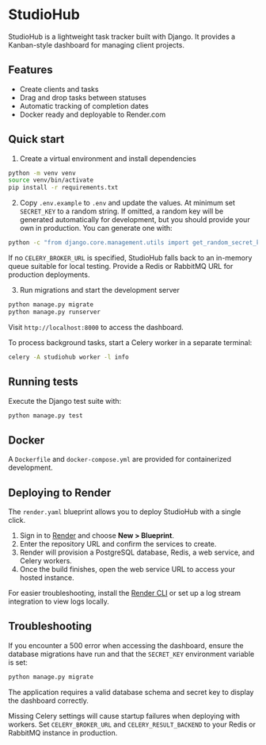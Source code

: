 # StudioHub

StudioHub is a lightweight task tracker built with Django. It provides a Kanban-style dashboard for managing client projects.

## Features
- Create clients and tasks
- Drag and drop tasks between statuses
- Automatic tracking of completion dates
- Docker ready and deployable to Render.com

## Quick start
1. Create a virtual environment and install dependencies

```bash
python -m venv venv
source venv/bin/activate
pip install -r requirements.txt
```

2. Copy `.env.example` to `.env` and update the values. At minimum set `SECRET_KEY`
   to a random string. If omitted, a random key will be generated automatically
   for development, but you should provide your own in production. You can
   generate one with:

```bash
python -c "from django.core.management.utils import get_random_secret_key; print(get_random_secret_key())"
```

   If no `CELERY_BROKER_URL` is specified, StudioHub falls back to an in-memory
   queue suitable for local testing. Provide a Redis or RabbitMQ URL for
   production deployments.

3. Run migrations and start the development server

```bash
python manage.py migrate
python manage.py runserver
```

Visit `http://localhost:8000` to access the dashboard.

To process background tasks, start a Celery worker in a separate terminal:

```bash
celery -A studiohub worker -l info
```

## Running tests
Execute the Django test suite with:

```bash
python manage.py test
```

## Docker
A `Dockerfile` and `docker-compose.yml` are provided for containerized development.

## Deploying to Render

The `render.yaml` blueprint allows you to deploy StudioHub with a single click.

1. Sign in to [Render](https://render.com) and choose **New \> Blueprint**.
2. Enter the repository URL and confirm the services to create.
3. Render will provision a PostgreSQL database, Redis, a web service, and Celery workers.
4. Once the build finishes, open the web service URL to access your hosted instance.

For easier troubleshooting, install the [Render CLI](https://github.com/renderinc/render-cli) or set up a log stream integration to view logs locally.


## Troubleshooting
If you encounter a 500 error when accessing the dashboard, ensure the database migrations have run and that the `SECRET_KEY` environment variable is set:

```bash
python manage.py migrate
```

The application requires a valid database schema and secret key to display the dashboard correctly.

Missing Celery settings will cause startup failures when deploying with workers.
Set `CELERY_BROKER_URL` and `CELERY_RESULT_BACKEND` to your Redis or RabbitMQ
instance in production.

